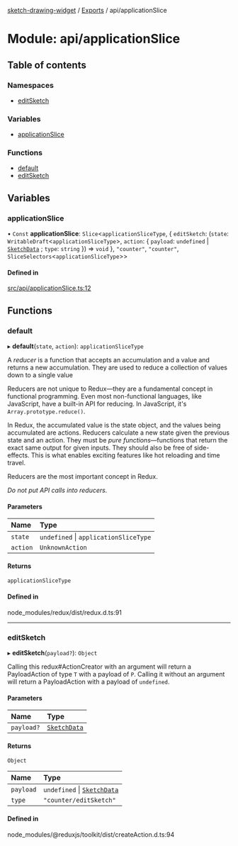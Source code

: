 [sketch-drawing-widget](../README.md) / [Exports](../modules.md) / api/applicationSlice

# Module: api/applicationSlice

## Table of contents

### Namespaces

-   [editSketch](api_applicationSlice.editSketch.md)

### Variables

-   [applicationSlice](api_applicationSlice.md#applicationslice)

### Functions

-   [default](api_applicationSlice.md#default)
-   [editSketch](api_applicationSlice.md#editsketch)

## Variables

### applicationSlice

• `Const` **applicationSlice**: `Slice`\<`applicationSliceType`, \{ `editSketch`: (`state`: `WritableDraft`\<`applicationSliceType`\>, `action`: \{ `payload`: `undefined` \| [`SketchData`](../interfaces/components_sketch_form_types.SketchData.md) ; `type`: `string` }) => `void` }, `"counter"`, `"counter"`, `SliceSelectors`\<`applicationSliceType`\>\>

#### Defined in

[src/api/applicationSlice.ts:12](https://github.com/miksrv/sketch-drawing-widget/blob/c680a9e/src/api/applicationSlice.ts#L12)

## Functions

### default

▸ **default**(`state`, `action`): `applicationSliceType`

A _reducer_ is a function that accepts
an accumulation and a value and returns a new accumulation. They are used
to reduce a collection of values down to a single value

Reducers are not unique to Redux—they are a fundamental concept in
functional programming. Even most non-functional languages, like
JavaScript, have a built-in API for reducing. In JavaScript, it's
`Array.prototype.reduce()`.

In Redux, the accumulated value is the state object, and the values being
accumulated are actions. Reducers calculate a new state given the previous
state and an action. They must be _pure functions_—functions that return
the exact same output for given inputs. They should also be free of
side-effects. This is what enables exciting features like hot reloading and
time travel.

Reducers are the most important concept in Redux.

_Do not put API calls into reducers._

#### Parameters

| Name     | Type                                  |
| :------- | :------------------------------------ |
| `state`  | `undefined` \| `applicationSliceType` |
| `action` | `UnknownAction`                       |

#### Returns

`applicationSliceType`

#### Defined in

node_modules/redux/dist/redux.d.ts:91

---

### editSketch

▸ **editSketch**(`payload?`): `Object`

Calling this redux#ActionCreator with an argument will
return a PayloadAction of type `T` with a payload of `P`.
Calling it without an argument will return a PayloadAction with a payload of `undefined`.

#### Parameters

| Name       | Type                                                                     |
| :--------- | :----------------------------------------------------------------------- |
| `payload?` | [`SketchData`](../interfaces/components_sketch_form_types.SketchData.md) |

#### Returns

`Object`

| Name      | Type                                                                                    |
| :-------- | :-------------------------------------------------------------------------------------- |
| `payload` | `undefined` \| [`SketchData`](../interfaces/components_sketch_form_types.SketchData.md) |
| `type`    | `"counter/editSketch"`                                                                  |

#### Defined in

node_modules/@reduxjs/toolkit/dist/createAction.d.ts:94
